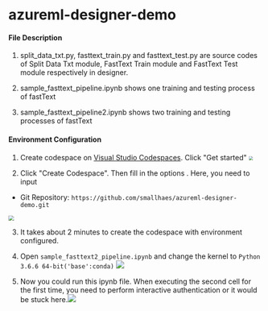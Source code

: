 # azureml-designer-demo

#### File Description
1. split_data_txt.py, fasttext_train.py and fasttext_test.py are source codes of Split Data Txt module, FastText Train module and FastText Test module respectively in designer.

2. sample_fasttext_pipeline.ipynb shows one training and testing process of fastText

3. sample_fasttext_pipeline2.ipynb shows two training and testing processes of fastText

#### Environment Configuration
1. Create codespace on [Visual Studio Codespaces](https://visualstudio.microsoft.com/services/visual-studio-codespaces/). Click "Get started"
    <img src="https://note.youdao.com/yws/public/resource/d68209b5672655918654069ad86b7ac0/xmlnote/9E0278990A6941649D18519D6B42D1AD/72068" style="zoom:50%;" />

2. Click "Create Codespace". Then fill in the options . Here, you need to input
 + Git Repository: ```https://github.com/smallhaes/azureml-designer-demo.git```

   


<img src="https://note.youdao.com/yws/public/resource/d68209b5672655918654069ad86b7ac0/xmlnote/F784C8CEFD1D43338C7D2E4E36CDABBA/73029" style="zoom: 67%;" />

3. It takes about 2 minutes to create the codespace with environment configured.
4. Open ```sample_fasttext2_pipeline.ipynb``` and change the kernel to ```Python 3.6.6 64-bit('base':conda)```
![](https://note.youdao.com/yws/public/resource/d68209b5672655918654069ad86b7ac0/xmlnote/EB463DBE9E604F26AC2095BCC62AB43A/72661)

5. Now you could run this ipynb file. When executing the second cell for the first time, you need to perform interactive authentication or it would be stuck here.![](https://note.youdao.com/yws/public/resource/d68209b5672655918654069ad86b7ac0/xmlnote/5FBEF7ED3BFE432F8575D128C6A9A4FA/72077)